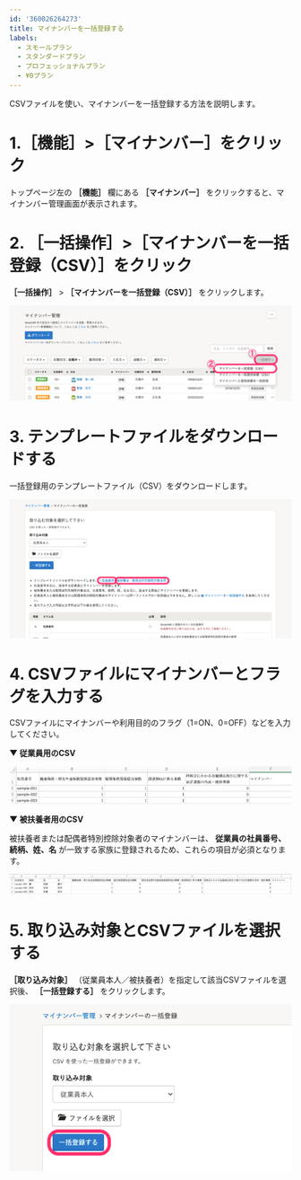 ```yaml
---
id: '360026264273'
title: マイナンバーを一括登録する
labels:
  - スモールプラン
  - スタンダードプラン
  - プロフェッショナルプラン
  - ¥0プラン
---
```

CSVファイルを使い、マイナンバーを一括登録する方法を説明します。

# 1.［機能］>［マイナンバー］をクリック

トップページ左の **［機能］** 欄にある **［マイナンバー］** をクリックすると、マイナンバー管理画面が表示されます。

# 2\. ［一括操作］>［マイナンバーを一括登録（CSV）］をクリック

 **［一括操作］** \> **［マイナンバーを一括登録（CSV）］** をクリックします。

![](./mynum_13.png)

# 3\. テンプレートファイルをダウンロードする

一括登録用のテンプレートファイル（CSV）をダウンロードします。

![](./mynunber_register.png)

# 4\. CSVファイルにマイナンバーとフラグを入力する

CSVファイルにマイナンバーや利用目的のフラグ（1=ON、0=OFF）などを入力してください。

**▼ 従業員用のCSV**

![](./template_import_crew_my_numbers.png)

**▼ 被扶養者用のCSV**

被扶養者または配偶者特別控除対象者のマイナンバーは、 **従業員の社員番号、続柄、姓、名** が一致する家族に登録されるため、これらの項目が必須となります。

![](./register_template.png)

# 5\. 取り込み対象とCSVファイルを選択する

 **［取り込み対象］** （従業員本人／被扶養者）を指定して該当CSVファイルを選択後、 **［一括登録する］** をクリックします。

![](./mymun_14-2.png)
